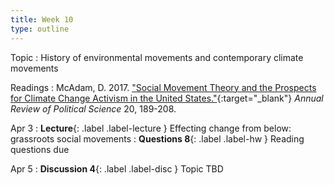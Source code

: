 ```yaml
---
title: Week 10
type: outline
---
```


Topic
: History of environmental movements and contemporary climate movements

Readings
: McAdam, D. 2017. ["Social Movement Theory and the Prospects for Climate Change Activism in the United States."](https://doi.org/10.1146/annurev-polisci-052615-025801){:target="_blank"} _Annual Review of Political Science_ 20, 189-208.

Apr 3
: **Lecture**{: .label .label-lecture } Effecting change from below: grassroots social movements
: **Questions 8**{: .label .label-hw } Reading questions due

Apr 5
: **Discussion 4**{: .label .label-disc } Topic TBD